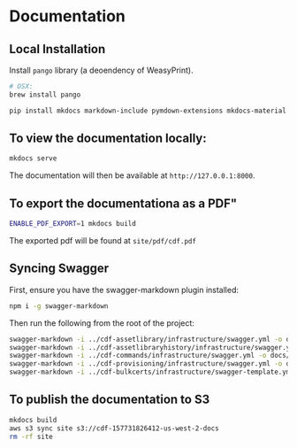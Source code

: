 # Documentation

## Local Installation

Install `pango` library (a deoendency of WeasyPrint).

```sh
# OSX:
brew install pango
```

```sh
pip install mkdocs markdown-include pymdown-extensions mkdocs-material mkdocs-pdf-export-plugin
```

## To view the documentation locally:

```sh
mkdocs serve
```

The documentation will then be available at `http://127.0.0.1:8000`.

## To export the documentationa as a PDF"

```sh
ENABLE_PDF_EXPORT=1 mkdocs build
```

The exported pdf will be found at `site/pdf/cdf.pdf`

## Syncing Swagger

First, ensure you have the swagger-markdown plugin installed:

```sh
npm i -g swagger-markdown
```

Then run the following from the root of the project:
```sh
swagger-markdown -i ../cdf-assetlibrary/infrastructure/swagger.yml -o docs/projects/assetlibrary/assetlibrary-swagger.md
swagger-markdown -i ../cdf-assetlibraryhistory/infrastructure/swagger.yml -o docs/projects/assetlibrary-history/assetlibraryhistory-swagger.md
swagger-markdown -i ../cdf-commands/infrastructure/swagger.yml -o docs/projects/commands/commands-swagger.md
swagger-markdown -i ../cdf-provisioning/infrastructure/swagger.yml -o docs/projects/provisioning/provisioning-swagger.md
swagger-markdown -i ../cdf-bulkcerts/infrastructure/swagger-template.yml -o docs/projects/bulkcerts/bulkcerts-swagger.md
```

## To publish the documentation to S3

```sh
mkdocs build
aws s3 sync site s3://cdf-157731826412-us-west-2-docs
rm -rf site
```